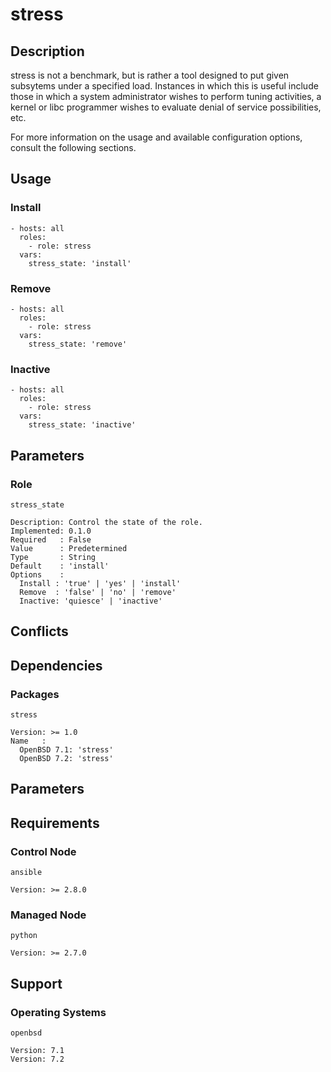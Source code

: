 # stress

## Description

stress is not a benchmark, but is rather a tool designed to put given subsytems
under a specified load. Instances in which this is useful include those in which
a system administrator wishes to perform tuning activities, a kernel or libc
programmer wishes to evaluate denial of service possibilities, etc.

For more information on the usage and available configuration options,
consult the following sections.

## Usage

### Install

```
- hosts: all
  roles:
    - role: stress
  vars:
    stress_state: 'install'
```

### Remove

```
- hosts: all
  roles:
    - role: stress
  vars:
    stress_state: 'remove'
```

### Inactive

```
- hosts: all
  roles:
    - role: stress
  vars:
    stress_state: 'inactive'
```

## Parameters

### Role

`stress_state`

    Description: Control the state of the role.
    Implemented: 0.1.0
    Required   : False
    Value      : Predetermined
    Type       : String
    Default    : 'install'
    Options    :
      Install : 'true' | 'yes' | 'install'
      Remove  : 'false' | 'no' | 'remove'
      Inactive: 'quiesce' | 'inactive'

## Conflicts

## Dependencies

### Packages

`stress`

    Version: >= 1.0
    Name   :
      OpenBSD 7.1: 'stress'
      OpenBSD 7.2: 'stress'

## Parameters

## Requirements

### Control Node

`ansible`

    Version: >= 2.8.0

### Managed Node

`python`

    Version: >= 2.7.0

## Support

### Operating Systems

`openbsd`

    Version: 7.1
    Version: 7.2
